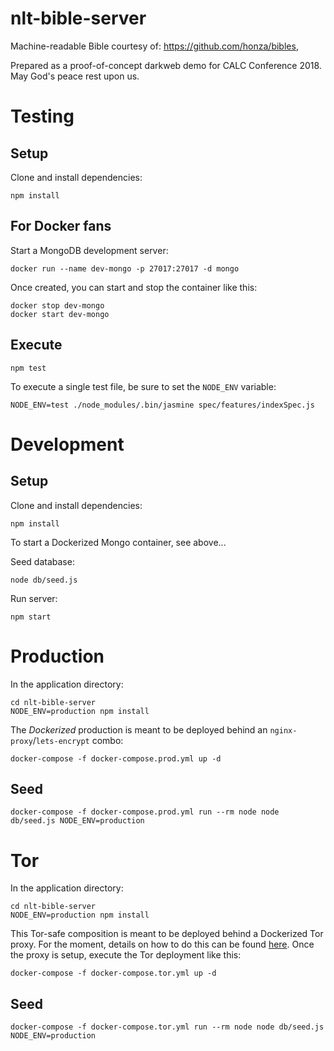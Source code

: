 nlt-bible-server
================

Machine-readable Bible courtesy of: https://github.com/honza/bibles,

Prepared as a proof-of-concept darkweb demo for CALC Conference 2018. May God's peace rest upon us.

# Testing

## Setup

Clone and install dependencies:

```
npm install
```

## For Docker fans

Start a MongoDB development server:

```
docker run --name dev-mongo -p 27017:27017 -d mongo
```

Once created, you can start and stop the container like this:

```
docker stop dev-mongo
docker start dev-mongo
```

## Execute

```
npm test
```

To execute a single test file, be sure to set the `NODE_ENV` variable:

```
NODE_ENV=test ./node_modules/.bin/jasmine spec/features/indexSpec.js
```

# Development

## Setup

Clone and install dependencies:

```
npm install
```

To start a Dockerized Mongo container, see above...

Seed database:

```
node db/seed.js
```

Run server:

```
npm start
```

# Production

In the application directory:

```
cd nlt-bible-server 
NODE_ENV=production npm install
```

The _Dockerized_ production is meant to be deployed behind an `nginx-proxy`/`lets-encrypt` combo:

```
docker-compose -f docker-compose.prod.yml up -d
```

## Seed

```
docker-compose -f docker-compose.prod.yml run --rm node node db/seed.js NODE_ENV=production
```

# Tor

In the application directory:

```
cd nlt-bible-server
NODE_ENV=production npm install
```

This Tor-safe composition is meant to be deployed behind a Dockerized Tor proxy. For the moment, details on how to do this can be found [here](https://libertyseeds.ca/2017/12/12/Dockerizing-Tor-to-serve-up-multiple-hidden-web-services/). Once the proxy is setup, execute the Tor deployment like this:

```
docker-compose -f docker-compose.tor.yml up -d
```

## Seed

```
docker-compose -f docker-compose.tor.yml run --rm node node db/seed.js NODE_ENV=production
```

